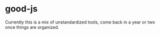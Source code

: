 # good-js
Currently this is a mix of unstandardized tools, come back in a year or two once things are organized.
